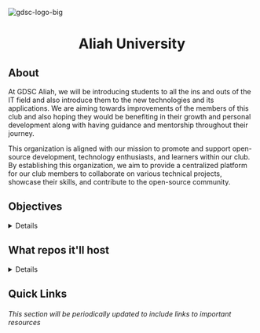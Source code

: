 <!-- ![aliahjpg](https://github.com/GDSC-Aliah/.github/assets/79701644/e540f7a4-0d66-427f-82e5-159094853ae9) -->
![gdsc-logo-big](https://github.com/GDSC-Aliah/.github/assets/79701644/81d16e2d-3b11-4787-85c2-d8742973bbee)
<h1 align=center>Aliah University</h1>

## About

At GDSC Aliah, we will be introducing students to all the ins and outs of the IT field and also introduce them to the new technologies and its applications. We are aiming towards improvements of the members of this club and also hoping they would be benefiting in their growth and personal development along with having guidance and mentorship throughout their journey.

This organization is aligned with our mission to promote and support open-source development, technology enthusiasts, and learners within our club. By establishing this organization, we aim to provide a centralized platform for our club members to collaborate on various technical projects, showcase their skills, and contribute to the open-source community.

## Objectives

<details>

1. **Host Exciting Projects:** We will be hosting a diverse range of projects, spanning from web development, mobile apps, data science, machine learning, and more. These projects will be open for contributions from all members.

2. **Learning Resources:** We'll curate and share valuable learning resources, tutorials, and documentation to help our members grow their skills in various domains.

3. **Hackathons and Challenges:** We will organize coding competitions, hackathons, and tech challenges to encourage skill development and provide opportunities for members to showcase their talents.

4. **Collaboration:** This platform will facilitate collaboration among members, enabling you to work together on projects, share ideas, and learn from one another.

5. **Community Engagement:** Our GitHub organization will serve as a hub for discussions, announcements, and updates related to club activities, events, and initiatives.

</details>

## What repos it'll host

<details>

1. **Club Projects:** Repositories for club-led projects that members can actively contribute to.

2. **Learning Resources:** Repositories containing coding tutorials, guides, and reference materials.

3. **Hackathon Solutions:** Repositories showcasing solutions and submissions from our hackathons and challenges.

4. **Event Materials:** Repositories containing slides, code samples, and resources from our workshops and tech talks.

5. **Community Discussions:** Repositories for discussions, announcements, and club-related documentation.

</details>

## Quick Links

###### This section will be periodically updated to include links to important resources
